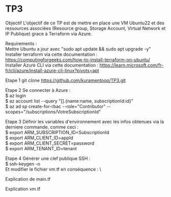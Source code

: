 # TP3
Objectif
L'objectif de ce TP est de mettre en place une VM Ubuntu22 et des ressources associées (Resource group, Storage Account, Virtual Network et IP Publique) grace à Terraform via Azure.

Requirements :\
Mettre Ubuntu a jour avec "sudo apt update && sudo apt upgrade -y" \
Installer terraform via cette documentation : https://computingforgeeks.com/how-to-install-terraform-on-ubuntu/ \
Installer Azure CLI via cette documentation : https://learn.microsoft.com/fr-fr/cli/azure/install-azure-cli-linux?pivots=apt

Etape 1
git clone https://github.com/kuramentooo/TP3.git

Etape 2
Se connecter à Azure : \
$ az login \
$ az account list --query "[].{name:name, subscriptionId:id}" \
$ az ad sp create-for-rbac --role="Contributor" --scopes="/subscriptions/VotreSubscriptionId" 

Etape 3
Définir les variables d'environnement avec les infos obtenues via la derniere commande, comme ceci : \
$ export ARM_SUBSCRIPTION_ID=SubscriptionId  \
$ export ARM_CLIENT_ID=appId \
$ export ARM_CLIENT_SECRET=password \
$ export ARM_TENANT_ID=tenant

Etape 4
Générer une clef publique SSH : \
$ ssh-keygen -o \
Et modifier le fichier vm.tf en conséquence : \


Explication de main.tf 


Explication vm.tf
